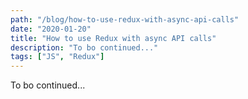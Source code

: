 ```yaml
---
path: "/blog/how-to-use-redux-with-async-api-calls"
date: "2020-01-20"
title: "How to use Redux with async API calls"
description: "To bo continued..."
tags: ["JS", "Redux"]
---
```


<p>To bo continued...</p>